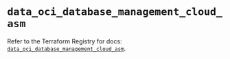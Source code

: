 # `data_oci_database_management_cloud_asm`

Refer to the Terraform Registry for docs: [`data_oci_database_management_cloud_asm`](https://registry.terraform.io/providers/oracle/oci/7.19.0/docs/data-sources/database_management_cloud_asm).
